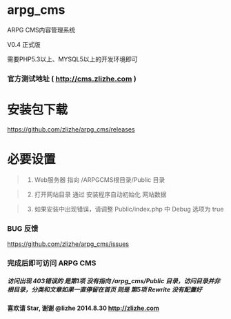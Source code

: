 arpg_cms
========

ARPG CMS内容管理系统


V0.4 正式版



需要PHP5.3以上、MYSQL5以上的开发环境即可


### 官方测试地址 ( http://cms.zlizhe.com ) ###


# 安装包下载 #
https://github.com/zlizhe/arpg_cms/releases


# 必要设置 #


>1. Web服务器 指向 /ARPGCMS根目录/Public 目录

>2. 打开网站目录 通过 安装程序自动初始化 网站数据

>3. 如果安装中出现错误，请调整 Public/index.php 中 Debug 选项为 true


### BUG 反馈 ###

https://github.com/zlizhe/arpg_cms/issues


### 完成后即可访问 ARPG CMS ###


##### 访问出现 403错误的 是第1项 没有指向 /arpg_cms/Public 目录，访问目录并非根目录，分类和文章如果一直停留在首页 则是 第5项 Rewrite 没有配置好 #####

#### 喜欢请 Star, 谢谢 @lizhe 2014.8.30 http://zlizhe.com ####
